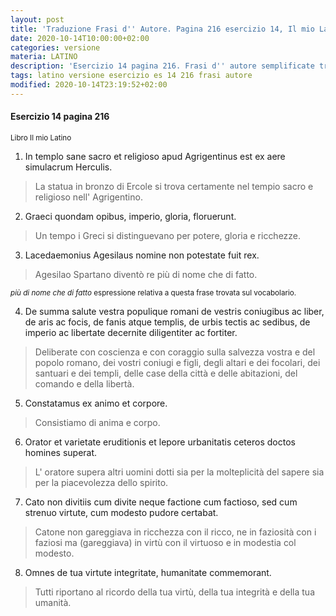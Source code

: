 ```yaml
---
layout: post
title: 'Traduzione Frasi d'' Autore. Pagina 216 esercizio 14, Il mio Latino'
date: 2020-10-14T10:00:00+02:00
categories: versione
materia: LATINO
description: 'Esercizio 14 pagina 216. Frasi d'' autore semplificate tradotte. Libro Il mio latino In templo sane sacro et religioso... Graeci quondam opibus, imperio, gloria, floruerunt. '
tags: latino versione esercizio es 14 216 frasi autore
modified: 2020-10-14T23:19:52+02:00
---
```


#### Esercizio 14 pagina 216
<sub> Libro Il mio Latino </sub>

1) In templo sane sacro et religioso apud Agrigentinus est ex aere simulacrum Herculis.

> La statua in bronzo di Ercole si trova certamente nel tempio sacro e religioso nell' Agrigentino.

2) Graeci quondam opibus, imperio, gloria, floruerunt.

> Un tempo i Greci si distinguevano per potere, gloria e ricchezze.

3) Lacedaemonius Agesilaus nomine non potestate fuit rex.

> Agesilao Spartano diventò re più di nome che di fatto.

<sub> <i>più di nome che di fatto</i> espressione relativa a questa frase trovata sul vocabolario.</sub>

4) De summa salute vestra populique romani de vestris coniugibus ac liber, de aris ac focis, de fanis atque templis, de urbis tectis ac sedibus, de imperio ac libertate decernite diligentiter ac fortiter.

> Deliberate con coscienza e con coraggio sulla salvezza vostra e del popolo romano, dei vostri coniugi e figli, degli altari e dei focolari, dei santuari e dei templi, delle case della città e delle abitazioni, del comando e della libertà.

5) Constatamus ex animo et corpore.

> Consistiamo di anima e corpo.

6) Orator et varietate eruditionis et lepore urbanitatis ceteros doctos homines superat.

> L' oratore supera altri uomini dotti sia per la molteplicità del sapere sia per la piacevolezza dello spirito.

7) Cato non divitiis cum divite neque factione cum factioso, sed cum strenuo virtute, cum modesto pudore certabat.

> Catone non gareggiava in ricchezza con il ricco, ne in faziosità con i faziosi ma (gareggiava) in virtù con il virtuoso e in modestia col modesto. 

8) Omnes de tua virtute integritate, humanitate commemorant.

> Tutti riportano al ricordo della tua virtù, della tua integrità e della tua umanità.